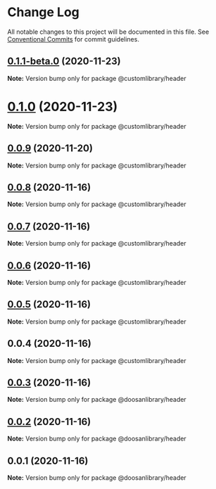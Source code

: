 # Change Log

All notable changes to this project will be documented in this file.
See [Conventional Commits](https://conventionalcommits.org) for commit guidelines.

## [0.1.1-beta.0](https://github.com/aspulnik/lerna-test/compare/@customlibrary/header@0.1.0...@customlibrary/header@0.1.1-beta.0) (2020-11-23)

**Note:** Version bump only for package @customlibrary/header





# [0.1.0](https://github.com/aspulnik/lerna-test/compare/@customlibrary/header@0.0.9...@customlibrary/header@0.1.0) (2020-11-23)

**Note:** Version bump only for package @customlibrary/header





## [0.0.9](https://github.com/aspulnik/lerna-test/compare/@customlibrary/header@0.0.8...@customlibrary/header@0.0.9) (2020-11-20)

**Note:** Version bump only for package @customlibrary/header





## [0.0.8](https://github.com/aspulnik/lerna-test/compare/@customlibrary/header@0.0.7...@customlibrary/header@0.0.8) (2020-11-16)

**Note:** Version bump only for package @customlibrary/header





## [0.0.7](https://github.com/aspulnik/lerna-test/compare/@customlibrary/header@0.0.6...@customlibrary/header@0.0.7) (2020-11-16)

**Note:** Version bump only for package @customlibrary/header





## [0.0.6](https://github.com/aspulnik/lerna-test/compare/@customlibrary/header@0.0.5...@customlibrary/header@0.0.6) (2020-11-16)

**Note:** Version bump only for package @customlibrary/header





## [0.0.5](https://github.com/aspulnik/lerna-test/compare/@customlibrary/header@0.0.4...@customlibrary/header@0.0.5) (2020-11-16)

**Note:** Version bump only for package @customlibrary/header





## 0.0.4 (2020-11-16)

**Note:** Version bump only for package @customlibrary/header





## [0.0.3](https://github.com/aspulnik/lerna-test/compare/@doosanlibrary/header@0.0.2...@doosanlibrary/header@0.0.3) (2020-11-16)

**Note:** Version bump only for package @doosanlibrary/header





## [0.0.2](https://github.com/aspulnik/lerna-test/compare/@doosanlibrary/header@0.0.1...@doosanlibrary/header@0.0.2) (2020-11-16)

**Note:** Version bump only for package @doosanlibrary/header





## 0.0.1 (2020-11-16)

**Note:** Version bump only for package @doosanlibrary/header
